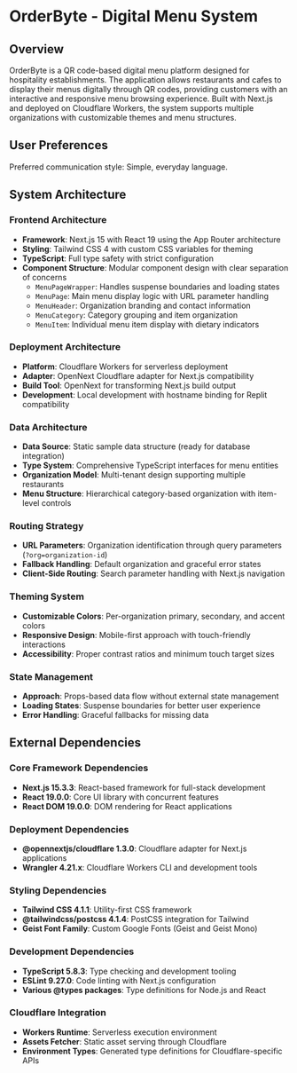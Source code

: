 # OrderByte - Digital Menu System

## Overview

OrderByte is a QR code-based digital menu platform designed for hospitality establishments. The application allows restaurants and cafes to display their menus digitally through QR codes, providing customers with an interactive and responsive menu browsing experience. Built with Next.js and deployed on Cloudflare Workers, the system supports multiple organizations with customizable themes and menu structures.

## User Preferences

Preferred communication style: Simple, everyday language.

## System Architecture

### Frontend Architecture
- **Framework**: Next.js 15 with React 19 using the App Router architecture
- **Styling**: Tailwind CSS 4 with custom CSS variables for theming
- **TypeScript**: Full type safety with strict configuration
- **Component Structure**: Modular component design with clear separation of concerns
  - `MenuPageWrapper`: Handles suspense boundaries and loading states
  - `MenuPage`: Main menu display logic with URL parameter handling
  - `MenuHeader`: Organization branding and contact information
  - `MenuCategory`: Category grouping and item organization
  - `MenuItem`: Individual menu item display with dietary indicators

### Deployment Architecture
- **Platform**: Cloudflare Workers for serverless deployment
- **Adapter**: OpenNext Cloudflare adapter for Next.js compatibility
- **Build Tool**: OpenNext for transforming Next.js build output
- **Development**: Local development with hostname binding for Replit compatibility

### Data Architecture
- **Data Source**: Static sample data structure (ready for database integration)
- **Type System**: Comprehensive TypeScript interfaces for menu entities
- **Organization Model**: Multi-tenant design supporting multiple restaurants
- **Menu Structure**: Hierarchical category-based organization with item-level controls

### Routing Strategy
- **URL Parameters**: Organization identification through query parameters (`?org=organization-id`)
- **Fallback Handling**: Default organization and graceful error states
- **Client-Side Routing**: Search parameter handling with Next.js navigation

### Theming System
- **Customizable Colors**: Per-organization primary, secondary, and accent colors
- **Responsive Design**: Mobile-first approach with touch-friendly interactions
- **Accessibility**: Proper contrast ratios and minimum touch target sizes

### State Management
- **Approach**: Props-based data flow without external state management
- **Loading States**: Suspense boundaries for better user experience
- **Error Handling**: Graceful fallbacks for missing data

## External Dependencies

### Core Framework Dependencies
- **Next.js 15.3.3**: React-based framework for full-stack development
- **React 19.0.0**: Core UI library with concurrent features
- **React DOM 19.0.0**: DOM rendering for React applications

### Deployment Dependencies
- **@opennextjs/cloudflare 1.3.0**: Cloudflare adapter for Next.js applications
- **Wrangler 4.21.x**: Cloudflare Workers CLI and development tools

### Styling Dependencies
- **Tailwind CSS 4.1.1**: Utility-first CSS framework
- **@tailwindcss/postcss 4.1.4**: PostCSS integration for Tailwind
- **Geist Font Family**: Custom Google Fonts (Geist and Geist Mono)

### Development Dependencies
- **TypeScript 5.8.3**: Type checking and development tooling
- **ESLint 9.27.0**: Code linting with Next.js configuration
- **Various @types packages**: Type definitions for Node.js and React

### Cloudflare Integration
- **Workers Runtime**: Serverless execution environment
- **Assets Fetcher**: Static asset serving through Cloudflare
- **Environment Types**: Generated type definitions for Cloudflare-specific APIs